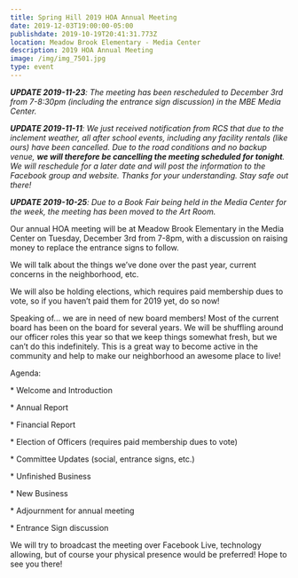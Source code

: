 ```yaml
---
title: Spring Hill 2019 HOA Annual Meeting
date: 2019-12-03T19:00:00-05:00
publishdate: 2019-10-19T20:41:31.773Z
location: Meadow Brook Elementary - Media Center
description: 2019 HOA Annual Meeting
image: /img/img_7501.jpg
type: event
---
```

_**UPDATE 2019-11-23**: The meeting has been rescheduled to December 3rd from 7-8:30pm (including the entrance sign discussion) in the MBE Media Center._

_**UPDATE 2019-11-11**: We just received notification from RCS that due to the inclement weather, all after school events, including any facility rentals (like ours) have been cancelled. Due to the road conditions and no backup venue, **we will therefore be cancelling the meeting scheduled for tonight**. We will reschedule for a later date and will post the information to the Facebook group and website. Thanks for your understanding. Stay safe out there!_

_**UPDATE 2019-10-25**: Due to a Book Fair being held in the Media Center for the week, the meeting has been moved to the Art Room._

Our annual HOA meeting will be at Meadow Brook Elementary in the Media Center on Tuesday, December 3rd from 7-8pm, with a discussion on raising money to replace the entrance signs to follow.

We will talk about the things we’ve done over the past year, current concerns in the neighborhood, etc.

We will also be holding elections, which requires paid membership dues to vote, so if you haven’t paid them for 2019 yet, do so now!

Speaking of... we are in need of new board members! Most of the current board has been on the board for several years. We will be shuffling around our officer roles this year so that we keep things somewhat fresh, but we can’t do this indefinitely. This is a great way to become active in the community and help to make our neighborhood an awesome place to live!

Agenda:

\* Welcome and Introduction

\* Annual Report

\* Financial Report

\* Election of Officers (requires paid membership dues to vote)

\* Committee Updates (social, entrance signs, etc.)

\* Unfinished Business

\* New Business

\* Adjournment for annual meeting

\* Entrance Sign discussion

We will try to broadcast the meeting over Facebook Live, technology allowing, but of course your physical presence would be preferred! Hope to see you there!
